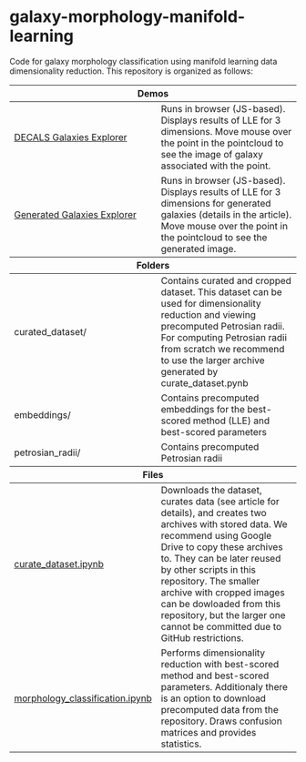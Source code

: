 # galaxy-morphology-manifold-learning
Code for galaxy morphology classification using manifold learning data dimensionality reduction.
This repository is organized as follows:

<table>
  <thead><tr><th colspan="2" style="font-weight: bold; text-align: center;">Demos</th></tr></thead>
  <tr>
    <td><a href="https://mtsizh.github.io/galaxy-morphology-manifold-learning/demos/DECALS_galaxies_explorer.html">DECALS Galaxies Explorer</a></td>
    <td>Runs in browser (JS-based). Displays results of LLE for 3 dimensions. Move mouse over the point in the pointcloud to see the image of galaxy associated with the point.</td>
  </tr>
  <tr>
    <td><a href="https://mtsizh.github.io/galaxy-morphology-manifold-learning/demos/generated_galaxies_explorer.html">Generated Galaxies Explorer</a></td>
    <td>Runs in browser (JS-based). Displays results of LLE for 3 dimensions for generated galaxies (details in the article). Move mouse over the point in the pointcloud to see the generated image.</td>
  </tr>
  <thead><tr><th colspan="2" style="font-weight: bold; text-align: center;">Folders</th></tr></thead>
  <tr>
    <td>curated_dataset/</td>
    <td>Contains curated and cropped dataset. This dataset can be used for dimensionality reduction and viewing precomputed Petrosian radii. For computing Petrosian radii from scratch we recommend to use the larger archive generated by curate_dataset.pynb</td>
  </tr>
  <tr>
    <td>embeddings/</td>
    <td>Contains precomputed embeddings for the best-scored method (LLE) and best-scored parameters</td>
  </tr>
  <tr>
    <td>petrosian_radii/</td>
    <td>Contains precomputed Petrosian radii</td>
  </tr>
  <thead><tr><th colspan="2" style="font-weight: bold; text-align: center;">Files</th></tr></thead>
  <tr>
    <td><a href="https://colab.research.google.com/github/mtsizh/galaxy-morphology-manifold-learning/blob/master/curate_dataset.ipynb">curate_dataset.ipynb</a></td>
    <td>Downloads the dataset, curates data (see article for details), and creates two archives with stored data. We recommend using Google Drive to copy these archives to. They can be later reused by other scripts in this repository. The smaller archive with cropped images can be dowloaded from this repository, but the larger one cannot be committed due to GitHub restrictions.</td>
  </tr>
  <tr>
    <td><a href="https://colab.research.google.com/github/mtsizh/galaxy-morphology-manifold-learning/blob/master/morphology_classification.ipynb">morphology_classification.ipynb</a></td>
    <td>Performs dimensionality reduction with best-scored method and best-scored parameters. Additionaly there is an option to download precomputed data from the repository. Draws confusion matrices and provides statistics.</td>
  </tr>
</table>

